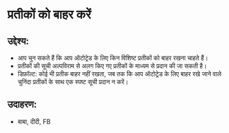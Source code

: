 # **प्रतीकों को बाहर करें**

## उद्देश्य:

- आप चुन सकते हैं कि आप ऑटोट्रेड के लिए किन विशिष्ट प्रतीकों को बाहर रखना चाहते हैं।
- प्रतीकों की सूची अल्पविराम से अलग किए गए प्रतीकों के माध्यम से प्रदान की जा सकती है।
- डिफ़ॉल्ट: कोई भी प्रतीक बाहर नहीं रखता, जब तक कि आप ऑटोट्रेड के लिए बाहर रखे जाने वाले चुनिंदा प्रतीकों के साथ एक स्पष्ट सूची प्रदान न करें।

## उदाहरण:

- बाबा, दीदी, FB
